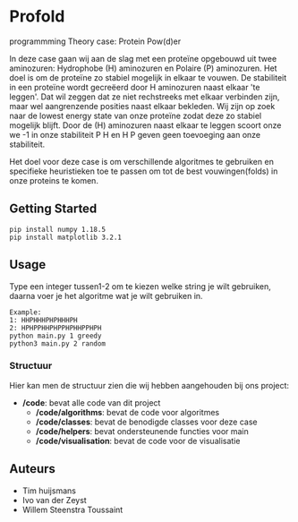 # Profold
programmming Theory
case: Protein Pow(d)er

In deze case gaan wij aan de slag met een proteïne opgebouwd uit twee aminozuren: Hydrophobe (H) aminozuren en Polaire (P) aminozuren. Het doel is om de proteïne zo stabiel mogelijk in elkaar te vouwen. De stabiliteit in een proteïne wordt gecreëerd door H aminozuren naast elkaar 'te leggen'. Dat wil zeggen dat ze niet rechstreeks met elkaar verbinden zijn, maar wel aangrenzende posities naast elkaar bekleden. Wij zijn op zoek naar de 
lowest energy state van onze proteïne zodat deze zo stabiel mogelijk blijft. Door de (H) aminozuren naast elkaar te leggen scoort onze we -1 in onze stabiliteit P H en H P geven geen toevoeging aan onze stabiliteit.

Het doel voor deze case is om verschillende algoritmes te gebruiken en specifieke heuristieken toe te passen om tot de best vouwingen(folds) in onze proteins te komen.

## Getting Started
```command 
pip install numpy 1.18.5
pip install matplotlib 3.2.1
```
## Usage 
Type een integer tussen1-2 om te kiezen welke string je wilt gebruiken, daarna voer je het algoritme wat je wilt gebruiken in.
```command
Example:
1: HHPHHHPHPHHHPH
2: HPHPPHHPHPPHPHHPPHPH
python main.py 1 greedy
python3 main.py 2 random
```
### Structuur

Hier kan men de structuur zien die wij hebben aangehouden bij ons project:

- **/code**: bevat alle code van dit project
  - **/code/algorithms**: bevat de code voor algoritmes
  - **/code/classes**: bevat de benodigde classes voor deze case
  - **/code/helpers**: bevat ondersteunende functies voor main
  - **/code/visualisation**: bevat de code voor de visualisatie

## Auteurs
- Tim huijsmans
- Ivo van der Zeyst
- Willem Steenstra Toussaint
